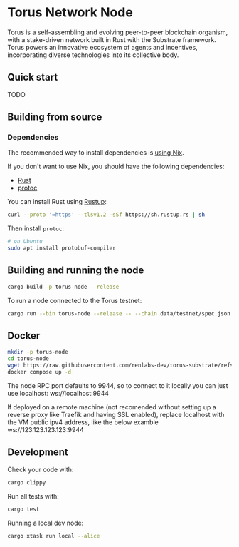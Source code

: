 # Torus Network Node

Torus is a self-assembling and evolving peer-to-peer blockchain organism, with a
stake-driven network built in Rust with the Substrate framework. Torus powers an
innovative ecosystem of agents and incentives, incorporating diverse
technologies into its collective body.

## Quick start

TODO

## Building from source

### Dependencies

The recommended way to install dependencies is [using Nix](docs/nix.md).

If you don't want to use Nix, you should have the following dependencies:

- [Rust](https://www.rust-lang.org/)
- [protoc](https://github.com/protocolbuffers/protobuf)

You can install Rust using [Rustup]:

```sh
curl --proto '=https' --tlsv1.2 -sSf https://sh.rustup.rs | sh
```

Then install `protoc`:

```sh
# on Ubuntu
sudo apt install protobuf-compiler
```

<!--
# on Arch
sudo pacman -S protobuf
# on macOS
brew install protobuf
-->

[Rustup]: https://rustup.rs/

## Building and running the node

```sh
cargo build -p torus-node --release
```

To run a node connected to the Torus testnet:

```sh
cargo run --bin torus-node --release -- --chain data/testnet/spec.json
```

## Docker

```sh
mkdir -p torus-node
cd torus-node
wget https://raw.githubusercontent.com/renlabs-dev/torus-substrate/refs/heads/main/docker-compose.yml -O docker-compose.yml
docker compose up -d
```

The node RPC port defaults to 9944, so to connect to it locally you can just use localhost:
ws://localhost:9944

If deployed on a remote machine (not recomended without setting up a reverse proxy like Traefik and having SSL enabled), replace localhost with the VM public ipv4 address, like the below examble
ws://123.123.123.123:9944

## Development

Check your code with:

```sh
cargo clippy
```

Run all tests with:

```sh
cargo test
```

Running a local dev node:

```sh
cargo xtask run local --alice
```
